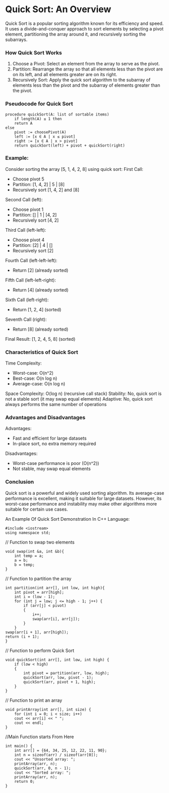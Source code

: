 # Quick Sort: An Overview

 Quick Sort is a popular sorting algorithm known for its efficiency and speed. It uses a divide-and-conquer approach to sort elements by selecting a pivot element, partitioning the array around it, and recursively sorting the subarrays.

### How Quick Sort Works

1. Choose a Pivot: Select an element from the array to serve as the pivot.
2. Partition: Rearrange the array so that all elements less than the pivot are on its left, and all elements greater are on its right.
3. Recursively Sort: Apply the quick sort algorithm to the subarray of elements less than the pivot and the subarray of elements greater than the pivot.

### Pseudocode for Quick Sort
    
    procedure quickSort(A: list of sortable items)
        if length(A) ≤ 1 then
        return A
    else
        pivot := choosePivot(A)
        left := [x ∈ A | x ≤ pivot]
        right := [x ∈ A | x > pivot]
        return quickSort(left) + pivot + quickSort(right)


### Example:
Consider sorting the array [5, 1, 4, 2, 8] using quick sort:
 First Call:
- Choose pivot 5
- Partition: [1, 4, 2] | 5 | [8]
- Recursively sort [1, 4, 2] and [8]

Second Call (left):
- Choose pivot 1
- Partition: [] | 1 | [4, 2]
- Recursively sort [4, 2]

Third Call (left-left):
- Choose pivot 4
- Partition: [2] | 4 | []
- Recursively sort [2]

Fourth Call (left-left-left):
- Return [2] (already sorted)

Fifth Call (left-left-right):
- Return [4] (already sorted)

Sixth Call (left-right):
- Return [1, 2, 4] (sorted)

Seventh Call (right):
- Return [8] (already sorted)

Final Result:
[1, 2, 4, 5, 8] (sorted)

### Characteristics of Quick Sort

Time Complexity:
- Worst-case: O(n^2)
- Best-case: O(n log n)
- Average-case: O(n log n)

Space Complexity: O(log n) (recursive call stack)
Stability: No, quick sort is not a stable sort (it may swap equal elements)
Adaptive: No, quick sort always performs the same number of operations
### Advantages and Disadvantages

Advantages:
- Fast and efficient for large datasets
- In-place sort, no extra memory required

Disadvantages:
- Worst-case performance is poor (O(n^2))
- Not stable, may swap equal elements

### Conclusion
Quick sort is a powerful and widely used sorting algorithm. Its average-case performance is excellent, making it suitable for large datasets. However, its worst-case performance and instability may make other algorithms more suitable for certain use cases.

An Example Of Quick Sort Demonstration In C++ Language:

    #include <iostream>
    using namespace std;

// Function to swap two elements
    
    void swap(int &a, int &b){
        int temp = a;
        a = b;
        b = temp;
    }
    
// Function to partition the array

    int partition(int arr[], int low, int high){
        int pivot = arr[high];
        int i = (low - 1);
        for (int j = low; j <= high - 1; j++) {
            if (arr[j] < pivot)
            {
                i++;
                swap(arr[i], arr[j]);
            }
        }
    swap(arr[i + 1], arr[high]);
    return (i + 1);
    }

// Function to perform Quick Sort

    void quickSort(int arr[], int low, int high) {
        if (low < high)
        {
            int pivot = partition(arr, low, high);
            quickSort(arr, low, pivot - 1);
            quickSort(arr, pivot + 1, high);
        }
    }
    
// Function to print an array

    void printArray(int arr[], int size) {
        for (int i = 0; i < size; i++)
        cout << arr[i] << " ";
        cout << endl;
    }

//Main Function starts From Here
    
    int main() {
        int arr[] = {64, 34, 25, 12, 22, 11, 90};
        int n = sizeof(arr) / sizeof(arr[0]);
        cout << "Unsorted array: ";
        printArray(arr, n);
        quickSort(arr, 0, n - 1);
        cout << "Sorted array: ";
        printArray(arr, n);
        return 0;
    }